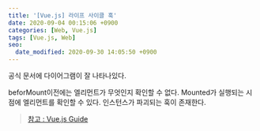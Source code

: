 ```yaml
---
title: '[Vue.js] 라이프 사이클 훅'
date: 2020-09-04 00:15:06 +0900
categories: [Web, Vue.js]
tags: [Vue.js, Web]
seo:
  date_modified: 2020-09-30 14:05:50 +0900
---
```


공식 문서에 다이어그램이 잘 나타나있다.

beforMount이전에는 엘리먼트가 무엇인지 확인할 수 없다.
Mounted가 실행되는 시점에 엘리먼트를 확인할 수 있다.
인스턴스가 파괴되는 훅이 존재한다.

> [참고 : Vue.js Guide](https://kr.vuejs.org/v2/guide/instance.html)
